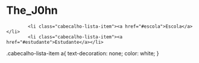 # The_J0hn
            <li class="cabecalho-lista-item"><a href="#escola">Escola</a></li>
            <li class="cabecalho-lista-item"><a href="#estudante">Estudante</a></li>
.cabecalho-lista-item a{
    text-decoration: none; 
    color: white;
}

